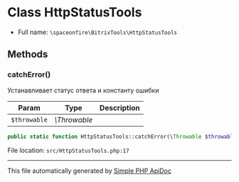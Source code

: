 # Class HttpStatusTools

-   Full name: `\spaceonfire\BitrixTools\HttpStatusTools`

## Methods

### catchError()

Устанавливает статус ответа и константу ошибки

| Param        | Type         | Description |
| ------------ | ------------ | ----------- |
| `$throwable` | _\Throwable_ |             |

```php
public static function HttpStatusTools::catchError(\Throwable $throwable): mixed
```

File location: `src/HttpStatusTools.php:17`

---

This file automatically generated by [Simple PHP ApiDoc](https://github.com/spaceonfire/simple-php-apidoc)

